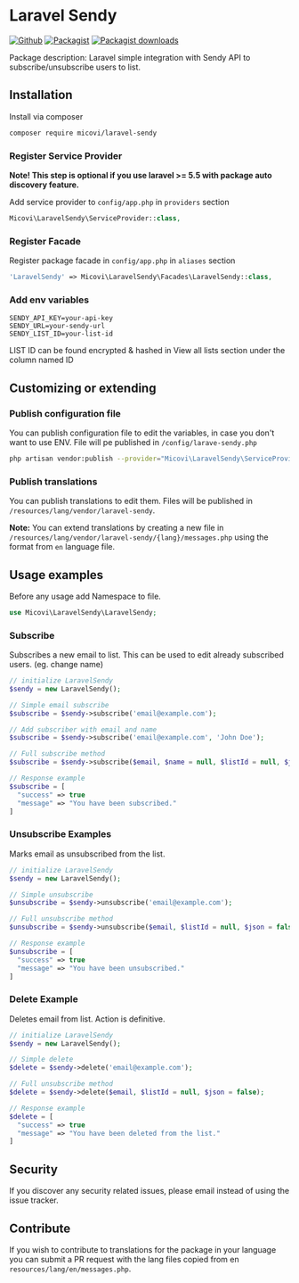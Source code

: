 # Laravel Sendy

[![Github](	https://img.shields.io/github/release-pre/micovi/laravel-sendy.svg)](https://github.com/micovi/laravel-sendy/)
[![Packagist](https://img.shields.io/packagist/vpre/micovi/laravel-sendy.svg)](https://packagist.org/packages/micovi/laravel-sendy)
[![Packagist downloads](https://img.shields.io/packagist/dt/micovi/laravel-sendy.svg)](https://packagist.org/packages/micovi/laravel-sendy)

Package description: Laravel simple integration with Sendy API to subscribe/unsubscribe users to list.

## Installation

Install via composer

```bash
composer require micovi/laravel-sendy
```

### Register Service Provider

**Note! This step is optional if you use laravel >= 5.5
with package auto discovery feature.**

Add service provider to `config/app.php` in `providers` section

```php
Micovi\LaravelSendy\ServiceProvider::class,
```

### Register Facade

Register package facade in `config/app.php` in `aliases` section

```php
'LaravelSendy' => Micovi\LaravelSendy\Facades\LaravelSendy::class,
```

### Add env variables

```env
SENDY_API_KEY=your-api-key
SENDY_URL=your-sendy-url
SENDY_LIST_ID=your-list-id
```

LIST ID can be found encrypted & hashed in View all lists section under the column named ID

## Customizing or extending

### Publish configuration file

You can publish configuration file to edit the variables, in case you don't want to use ENV. File will pe published in `/config/larave-sendy.php`

```bash
php artisan vendor:publish --provider="Micovi\LaravelSendy\ServiceProvider" --tag="config"
```

### Publish translations

You can publish translations to edit them. Files will be published in `/resources/lang/vendor/laravel-sendy`.

**Note:** You can extend translations by creating a new file in `/resources/lang/vendor/laravel-sendy/{lang}/messages.php` using the format from `en` language file.

## Usage examples

Before any usage add Namespace to file.

```php
use Micovi\LaravelSendy\LaravelSendy;
```

### Subscribe
Subscribes a new email to list. This can be used to edit already subscribed users. (eg. change name)

```php
// initialize LaravelSendy
$sendy = new LaravelSendy();

// Simple email subscribe
$subscribe = $sendy->subscribe('email@example.com');

// Add subscriber with email and name
$subscribe = $sendy->subscribe('email@example.com', 'John Doe');

// Full subscribe method
$subscribe = $sendy->subscribe($email, $name = null, $listId = null, $json = false, $customFields = []);

// Response example
$subscribe = [
  "success" => true
  "message" => "You have been subscribed."
]
```

### Unsubscribe Examples
Marks email as unsubscribed from the list.
```php
// initialize LaravelSendy
$sendy = new LaravelSendy();

// Simple unsubscribe
$unsubscribe = $sendy->unsubscribe('email@example.com');

// Full unsubscribe method
$unsubscribe = $sendy->unsubscribe($email, $listId = null, $json = false);

// Response example
$unsubscribe = [
  "success" => true
  "message" => "You have been unsubscribed."
]
```

### Delete Example
Deletes email from list. Action is definitive.

```php
// initialize LaravelSendy
$sendy = new LaravelSendy();

// Simple delete
$delete = $sendy->delete('email@example.com');

// Full unsubscribe method
$delete = $sendy->delete($email, $listId = null, $json = false);

// Response example
$delete = [
  "success" => true
  "message" => "You have been deleted from the list."
]
```

## Security

If you discover any security related issues, please email
instead of using the issue tracker.

## Contribute

If you wish to contribute to translations for the package in your language you can submit a PR request with the lang files copied from en `resources/lang/en/messages.php`.

